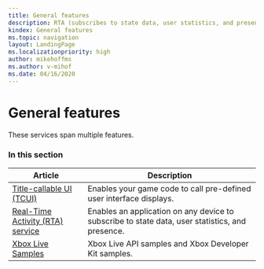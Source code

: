 ```yaml
---
title: General features
description: RTA (subscribes to state data, user statistics, and presence), TCUI (shows pre-defined user interface displays), and Xbox Live samples.
kindex: General features
ms.topic: navigation
layout: LandingPage
ms.localizationpriority: high
author: mikehoffms
ms.author: v-mihof
ms.date: 04/16/2020
---
```


# General features

These services span multiple features.


### In this section

| Article | Description |
|---------|-------------|
| [Title-callable UI (TCUI)](tcui/live-tcui-overview.md) | Enables your game code to call pre-defined user interface displays. |
| [Real-Time Activity (RTA) service](rta/live-rta-nav.md) | Enables an application on any device to subscribe to state data, user statistics, and presence. |
| [Xbox Live Samples](samples/live-samples-overview.md) | Xbox Live API samples and Xbox Developer Kit samples. |
